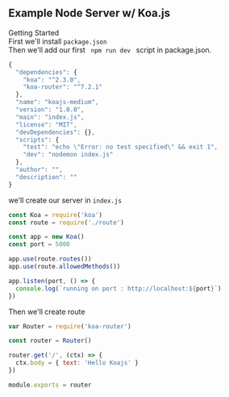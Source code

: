 ## Example Node Server w/ Koa.js
Getting Started <br>
First we'll install <code>package.json</code> <br>
Then we'll add our first <code> npm run dev </code> script in package.json.
```Javascript
{
  "dependencies": {
    "koa": "^2.3.0",
    "koa-router": "^7.2.1"
  },
  "name": "koajs-medium",
  "version": "1.0.0",
  "main": "index.js",
  "license": "MIT",
  "devDependencies": {},
  "scripts": {
    "test": "echo \"Error: no test specified\" && exit 1",
    "dev": "nodemon index.js"
  },
  "author": "",
  "description": ""
}

```
we'll create our server in <code>index.js</code>
```Javascript
const Koa = require('koa')
const route = require('./route')

const app = new Koa()
const port = 5000

app.use(route.routes())
app.use(route.allowedMethods())

app.listen(port, () => {
  console.log(`running on port : http://localhost:${port}`)
})

```
Then we'll create route
```Javascript
var Router = require('koa-router')

const router = Router()

router.get('/', (ctx) => {
  ctx.body = { text: 'Hello Koajs' }
})

module.exports = router

```

